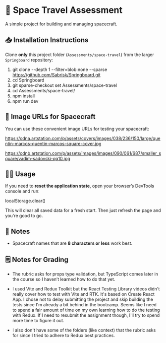 # 🚀 Space Travel Assessment

A simple project for building and managing spacecraft.

## 📥 Installation Instructions

Clone **only** this project folder (`Assessments/space-travel`) from the larger `Springboard` repository:

1. git clone --depth 1 --filter=blob:none --sparse https://github.com/Sabrisk/Springboard.git
2. cd Springboard
3. git sparse-checkout set Assessments/space-travel
4. cd Assessments/space-travel/
5. npm install
6. npm run dev

## 📸 Image URLs for Spacecraft

You can use these convenient image URLs for testing your spacecraft:

https://cdna.artstation.com/p/assets/covers/images/038/236/150/large/quentin-marcos-quentin-marcos-square-cover.jpg

https://cdnb.artstation.com/p/assets/images/images/090/061/687/smaller_square/vadim-sadovski-qq10.jpg

## 🧑‍💻 Usage

If you need to **reset the application state**, open your browser’s DevTools console and run:

localStorage.clear()

This will clear all saved data for a fresh start. Then just refresh the page and you're good to go.

## 📝 Notes

-   Spacecraft names that are **8 characters or less** work best.

## 🗒️ Notes for Grading

-   The rubric asks for props type validation, but TypeScript comes later in the course so I haven’t learned how to do that yet.

-   I used Vite and Redux Toolkit but the React Testing Library videos didn't really cover how to test with Vite and RTK. It's based on Create React App. I chose not to delay submitting the project and skip building the tests since I'm already a bit behind in the bootcamp. Seems like I need to spend a fair amount of time on my own learning how to do the testing with Redux. If I need to resubmit the assignment though, I'll try to spend more time to figure it out.

-   I also don't have some of the folders (like context) that the rubric asks for since I tried to adhere to Redux best practices.
